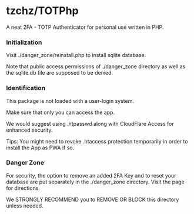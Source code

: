 # tzchz/TOTPhp
A neat 2FA - TOTP Authenticator for personal use written in PHP.
### Initialization
Visit ./danger_zone/reinstall.php to install sqlite database.

Note that public access permissions of ./danger_zone directory as well as the sqlite.db file are supposed to be denied.
### Identification
This package is not loaded with a user-login system.

Make sure that only you can access the app.

We would suggest using .htpasswd along with CloudFlare Access for enhanced security.

Tips: You might need to revoke .htaccess protection temporarily in order to install the App as PWA if so.
### Danger Zone
For security, the option to remove an added 2FA Key and to reset your database are put separately in the ./danger_zone directory. Visit the page for directions.

We STRONGLY RECOMMEND you to REMOVE OR BLOCK this directory unless needed.